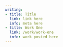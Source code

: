 ```yaml
---
writing:
- title: Title
  link: link here
  info: meta here
- title: Work One
  link: /work/work-one
  info: work posted here
---
```

